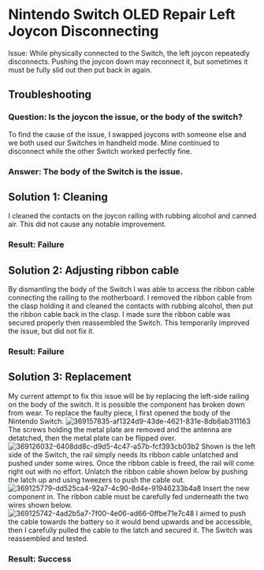 # Nintendo Switch OLED Repair Left Joycon Disconnecting
Issue: While physically connected to the Switch, the left joycon repeatedly disconnects. Pushing the joycon down may reconnect it, but sometimes it must be fully slid out then put back in again.

## Troubleshooting
### Question: Is the joycon the issue, or the body of the switch?
To find the cause of the issue, I swapped joycons with someone else and we both used our Switches in handheld mode. Mine continued to disconnect while the other Switch worked perfectly fine.
### Answer: The body of the Switch is the issue.
##
## Solution 1: Cleaning
I cleaned the contacts on the joycon railing with rubbing alcohol and canned air. This did not cause any notable improvement.
### Result: Failure
## Solution 2: Adjusting ribbon cable
By dismantling the body of the Switch I was able to access the ribbon cable connecting the railing to the motherboard. I removed the ribbon cable from the clasp holding it and cleaned the contacts with rubbing alcohol, then put the ribbon cable back in the clasp. I made sure the ribbon cable was secured properly then reassembled the Switch. This temporarily improved the issue, but did not fix it.
### Result: Failure
## Solution 3: Replacement
My current attempt to fix this issue will be by replacing the left-side railing on the body of the switch. It is possible the component has broken down from wear. To replace the faulty piece, I first opened the body of the Nintendo Switch.
![369157835-af1324d9-43de-4621-831e-8db6ab311163](https://github.com/user-attachments/assets/3494cc90-f7c9-4c73-8771-2cf4f1be3dbd)
The screws holding the metal plate are removed and the antenna are detatched, then the metal plate can be flipped over.
![369126032-6408dd8c-d9d5-4c47-a57b-fcf393cb03b2](https://github.com/user-attachments/assets/1ab76d07-4994-489e-b5e5-089587009245)
Shown is the left side of the Switch, the rail simply needs its ribbon cable unlatched and pushed under some wires. Once the ribbon cable is freed, the rail will come right out with no effort. Unlatch the ribbon cable shown below by pushing the latch up and using tweezers to push the cable out.
![369125779-dd525ca4-92a7-4c90-8d4e-91946233b4a8](https://github.com/user-attachments/assets/4b008458-fac2-4025-9aa5-daddb93c08b7)
Insert the new component in. The ribbon cable must be carefully fed underneath the two wires shown below.
![369125742-4ad2b5a7-7f00-4e06-ad66-0ffbe71e7c48](https://github.com/user-attachments/assets/f7b5e5c7-2208-45ad-addf-00fe54401625)
I aimed to push the cable towards the battery so it would bend upwards and be accessible, then I carefully pulled the cable to the latch and secured it. The Switch was reassembled and tested.
### Result: Success
